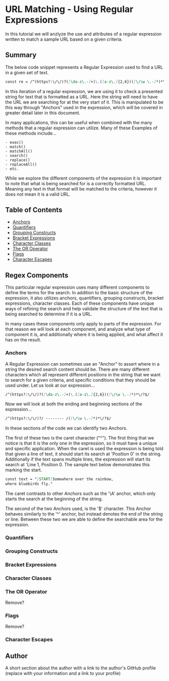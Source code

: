 # URL Matching - Using Regular Expressions

In this tutorial we will anzlyze the use and attributes of a regular expression written to match a sample URL based on a given criteria.

## Summary

The below code snippet represents a Regular Expression used to find a URL in a given set of text.

```md
const re = /^(https?:\/\/)?([\da-z\.-]+)\.([a-z\.]{2,6})([\/\w \.-]*)*\/?$/
```

In this iteration of a regular expression, we are using it to check a presented string for text that is formatted as a URL. Here the string will need to have the URL we are searching for at the very start of it. This is manipulated to be this way through "Anchors" used in the expression, which will be covered in greater detail later in this document.

In many applications, this can be useful when combined with the many methods that a regular expression can utilize. Many of these Examples of these methods include...

    - exec()
    - match()
    - matchAll()
    - search()
    - replace()
    - replaceAll()
    - etc.

While we explore the different components of the expression it is important to note that what is being searched for is a correctly formatted URL. Meaning any text in that format will be matched to the criteria, however it does not mean it is a valid URL.

## Table of Contents

- [Anchors](#anchors)
- [Quantifiers](#quantifiers)
- [Grouping Constructs](#grouping-constructs)
- [Bracket Expressions](#bracket-expressions)
- [Character Classes](#character-classes)
- [The OR Operator](#the-or-operator)
- [Flags](#flags)
- [Character Escapes](#character-escapes)

## Regex Components

This particular regular expression uses many different components to define the terms for the search. In addition to the basic structure of the expression, it also utilizes anchors, quantifiers, grouping constructs, bracket expressions, character classes. Each of these components have unique ways of refining the search and help validate the structure of the text that is being searched to determine if it is a URL.

In many cases these components only apply to parts of the expression. For that reason we will look at each component, and analyze what type of component it is, and additionally where it is being applied, and what affect it has on the result.

### Anchors
A Regular Expression can sometimes use an "Anchor" to assert where in a string the desired search content should be. There are many different characters which all represent different positions in the string that we want to search for a given criteria, and specific conditions that they should be used under. Let us look at our expression...

```md
/^(https?:\/\/)?([\da-z\.-]+)\.([a-z\.]{2,6})([\/\w \.-]*)*\/?$/
```

Now we will look at both the ending and beginning sections of the expression...

```md
/^(https?:\/\/)?/ -------- /([\/\w \.-]*)*\/?$/
```

In these sections of the code we can identify two Anchors.

The first of these two is the caret character ("^"). The first thing that we notice is that it is the only one in the expression, so it must have a unique and specific application. When the caret is used the expression is being told that given a line of text, it should start its search at 'Position 0' in the string. Additionally if the text spans multiple lines, the expression will start its search at 'Line 1, Position 0. The sample text below demonstrates this marking the start.

```md
const text = "[START]Somewhere over the rainbow,
where bluebirds fly."
```

The caret contrasts to other Anchors such as the '\A' anchor, which only starts the search at the beginning of the string.

The second of the two Anchors used, is the '$' character. This Anchor behaves similarly to the '^' anchor, but instead denotes the end of the string or line. Between these two we are able to define the searchable area for the expression.

### Quantifiers



### Grouping Constructs

### Bracket Expressions

### Character Classes

### The OR Operator
Remove?

### Flags
Remove?

### Character Escapes

## Author

A short section about the author with a link to the author's GitHub profile (replace with your information and a link to your profile)
